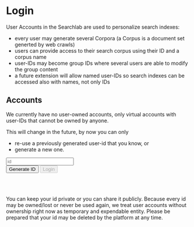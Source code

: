 # Login

User Accounts in the Searchlab are used to personalize search indexes:

- every user may generate several Corpora (a Corpus is a document set generted by web crawls)
- users can provide access to their search corpus using their ID and a corpus name
- user-IDs may become group IDs where several users are able to modify the group content
- a future extension will allow named user-IDs so search indexes can be accessed also with names, not only IDs

## Accounts

We currently have no user-owned accounts, only virtual accounts with user-IDs that cannot be owned by anyone.

This will change in the future, by now you can only

- re-use a previously generated user-id that you know, or
- generate a new one.

<form action="#" class="navbar-form navbar-left">
  <div class="form-group">
    <input type="text" id="idinput" onFocus="this.select()" class="form-control" placeholder="id">
  </div>
  <button type="submit" id="genidbtn" class="btn btn-info btn-sm" onclick="return getid()">Generate ID</button>
  <button type="submit" id="loginbtn" class="btn btn-default btn-sm" disabled="disabled" onclick="return login()">Login</button>
</form></br></br>

You can keep your id private or you can share it publicly. Because every id may be owned/lost or never be used again, we treat user accounts without
ownership right now as temporary and expendable entity. Please be prepared that your id may be deleted by the platform at any time.


<script>
    var input = document.getElementById('idinput');
    input.addEventListener('keyup', verifyid);
    function getid() {
        const xhr = new XMLHttpRequest(); xhr.open('GET', '/en/api/aaa/id_generator.json');
        xhr.setRequestHeader('Content-type', 'application/json'); xhr.responseType = 'json'; xhr.send();
        xhr.onload = function() {
            document.getElementById("idinput").value = xhr.response.id;
            document.getElementById("loginbtn").disabled = "";
        }
    }
    function verifyid() {
        const id = document.querySelector('#idinput').value;
        const xhr = new XMLHttpRequest();
        xhr.open('GET', '/en/api/aaa/id_validation.json?id=' + id);
        xhr.setRequestHeader('Content-type', 'application/json');
        xhr.responseType = 'json';
        xhr.send();
        xhr.onload = function() {
            if (xhr.response.valid) {
                document.getElementById("loginbtn").disabled = "";
                return false;
            } else {
                document.getElementById("loginbtn").disabled = "disabled";
                return true;
            }
        }
    }
    function login() {
        verifyid();
        const disabled = document.getElementById("loginbtn").disabled
        if (disabled) return;
        const id = document.querySelector('#idinput').value;
        window.location.href = "/" + id + "/";
        return false;
    }
</script>